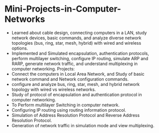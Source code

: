 # Mini-Projects-in-Computer-Networks
- Learned about cable design, connecting computers in a LAN, study network devices, basic commands, and analyze diverse network topologies (bus, ring, star, mesh, hybrid) with wired and wireless options.
- Implemented and Simulated encapsulation, authentication protocols, perform multilayer switching, configure IP routing, simulate ARP and RARP, generate network traffic, and understand multiplexing in computer networking.
Projects:
- Connect the computers in Local Area Network, and Study of basic network command and Network configuration commands.
- configure and analyze bus, ring, star, mesh, and hybrid network topology with wired vs wireless networks.
- Study of protocol of encapsulation and authentication protocol in computer networking.
- To Perform multilayer Switching in computer network.
- Configuring IP routing using routing information protocol.
- Simulation of Address Resolution Protocol and Reverse Address Resolution Protocol.
- Generation of network traffic in simulation mode and view multiplexing. 
